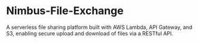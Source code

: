 # Nimbus-File-Exchange
A serverless file sharing platform built with AWS Lambda, API Gateway, and S3, enabling secure upload and download of files via a RESTful API.
